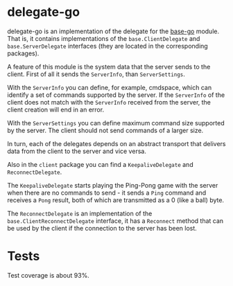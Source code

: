# delegate-go
delegate-go is an implementation of the delegate for the [base-go](https://github.com/cmd-stream/base-go) 
module. That is, it contains implementations of the `base.ClientDelegate` and 
`base.ServerDelegate` interfaces (they are located in the corresponding 
packages).

A feature of this module is the system data that the server sends to the client.
First of all it sends the `ServerInfo`, than `ServerSettings`.

With the `ServerInfo` you can define, for example, cmdspace, which can identify 
a set of commands supported by the server. If the `ServerInfo` of the client 
does not match with the `ServerInfo` received from the server, the client 
creation will end in an error.

With the `ServerSettings` you can define maximum command size supported by the 
server. The client should not send commands of a larger size.

In turn, each of the delegates depends on an abstract transport that delivers 
data from the client to the server and vice versa.

Also in the `client` package you can find a `KeepaliveDelegate` and 
`ReconnectDelegate`.

The `KeepaliveDelegate` starts playing the Ping-Pong game with the server when 
there are no commands to send - it sends a `Ping` command and receives a `Pong` 
result, both of which are transmitted as a 0 (like a ball) byte.

The `ReconnectDelegate` is an implementation of the `base.ClientReconnectDelegate`
interface, it has a `Reconnect` method that can be used by the client if the 
connection to the server has been lost.

# Tests
Test coverage is about 93%.